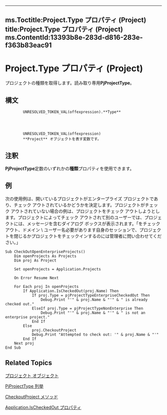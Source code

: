 

---
ms.Toctitle:Project.Type プロパティ (Project)
title:Project.Type プロパティ (Project)
ms.ContentId:13393b8e-283d-d816-283e-f363b83eac91
---
# Project.Type プロパティ (Project)




プロジェクトの種類を取得します。読み取り専用**PjProjectType**。

## 構文

            UNRESOLVED_TOKEN_VAL(offexpression).**Type**




            UNRESOLVED_TOKEN_VAL(offexpression)
            **Project** オブジェクトを表す変数です。



## 注釈
**PjProjectType**定数のいずれかの**種類**プロパティを使用できます。



## 例
次の使用例は、開いているプロジェクトがエンタープライズ プロジェクトであり、チェック アウトされているかどうかを決定します。プロジェクトがチェック アウトされていない場合の例は、プロジェクトをチェック アウトしようとします。プロジェクトによってチェック アウトされて別のユーザーでは、プロジェクトには、メッセージを含むダイアログ ボックスが表示されます。「をチェック アウト、ドメイン \ ユーザー名必要があります自身のセッションで、プロジェクトを閉じるかプロジェクトをチェックインするのには管理者に問い合わせてください。」

```vba
Sub CheckOutOpenEnterpriseProjects()
    Dim openProjects As Projects
    Dim proj As Project
    
    Set openProjects = Application.Projects
    
    On Error Resume Next
    
    For Each proj In openProjects
        If Application.IsCheckedOut(proj.Name) Then
            If proj.Type = pjProjectTypeEnterpriseCheckedOut Then
                Debug.Print "'" & proj.Name & "'" & " is already checked out."
            ElseIf proj.Type = pjProjectTypeNonEnterprise Then
                Debug.Print "'" & proj.Name & "'" & " is not an enterprise project."
            End If
        Else
            proj.CheckoutProject
            Debug.Print "Attempted to check out: '" & proj.Name & "'"
        End If
    Next proj
End Sub
```




## Related Topics

[プロジェクト オブジェクト](855c1ad9-0e84-f274-9e0e-2424e7cab447.md)

[PjProjectType 列挙](5344b92a-db82-1179-2fe0-365b96ed4d9f.md)

[CheckoutProject メソッド](7b70a7c6-0f26-27b4-9a2d-b16f828864f3.md)

[Application.IsCheckedOut プロパティ](616f9342-9d9b-dd85-873c-3e40abfec019.md)




